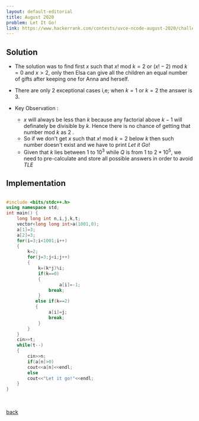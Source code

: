 ```yaml
---
layout: default-editorial
title: August 2020
problem: Let It Go!
link: https://www.hackerrank.com/contests/uvce-ncode-august-2020/challenges/let-it-go-let-it-go-
---
```


## Solution 

* The solution was to find first $x$ such that $x!$ mod $k = 2$ or $(x!-2)$ mod $k = 0$ and $x > 2$, only then Elsa can give all the children an equal number of gifts after keeping one for Anna and herself.

* There are only $2$ exceptional cases i,e; when $k = 1$ or $k = 2$ the answer is $3$.


* Key Observation :
    *  $x$ will always be less than $k$ because any factorial above $k-1$ will definately be divisible by $k$. Hence there is no chance of getting that number mod $k$ as $2$ .
    * So if we don't get  $x$ such that $x!$ mod $k = 2$ below $k$ then such number doesn't exist and we have to print $Let$ $it$ $Go!$
    * Given that $k$ lies between $1$ to $10^3$ while $Q$ is from $1$ to $2* 10^5$, we need to pre-calculate and store all possible answers in order to avoid _TLE_



## Implementation

```cpp

#include <bits/stdc++.h>
using namespace std;
int main() {
    long long int n,i,j,k,t;
    vector<long long int>a(1001,0);
    a[1]=3;
    a[2]=3;
    for(i=3;i<1001;i++)
    {
        k=2;
        for(j=3;j<i;j++)
        {
            k=(k*j)%i;
            if(k==0)
            {
                    a[i]=-1;
                break;
            }
           else if(k==2)
           {
                a[i]=j;
                break;               
            }    
        }
    }
    cin>>t;
    while(t--)
    {
        cin>>n;
        if(a[n]>0)
        cout<<a[n]<<endl;
        else
        cout<<"Let it go!"<<endl;
    }
}

```

<br>

[back](./index.html)

